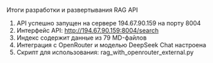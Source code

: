 Итоги разработки и развертывания RAG API
1. API успешно запущен на сервере 194.67.90.159 на порту 8004
2. Интерфейс API: http://194.67.90.159:8004/search
3. Индекс содержит данные из 79 MD-файлов
4. Интеграция с OpenRouter и моделью DeepSeek Chat настроена
5. Скрипт для использования: rag_with_openrouter_external.py
